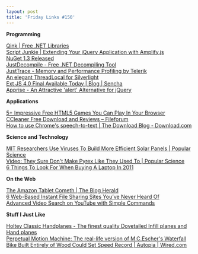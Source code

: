 ```yaml
---
layout: post
title: 'Friday Links #150'
---
```

**Programming**

[Qink | Free .NET Libraries ](http://qink.net/page/The-Ultimate-List-of-Freely-Available-_NET-Libraries.aspx)   
[Script Junkie | Extending Your jQuery Application with Amplify.js ](http://msdn.microsoft.com/en-us/scriptjunkie/hh147623.aspx)   
[NuGet 1.3 Released ](http://haacked.com/archive/2011/04/26/nuget-1-3-released.aspx)   
[JustDecompile - Free .NET Decompiling Tool](http://www.telerik.com/products/decompiling.aspx?hq_e=el&hq_m=496610&hq_l=2&hq_v=fb578ecbf1)   
[JustTrace - Memory and Performance Profiling by Telerik](http://www.telerik.com/products/memory-performance-profiler.aspx?hq_e=el&hq_m=496610&hq_l=3&hq_v=fb578ecbf1)   
[An elegant ThreadLocal for Silverlight](http://ayende.com/Blog/archive/2011/04/28/an-elegant-threadlocal-for-silverlight.aspx?utm_source=feedburner&utm_medium=feed&utm_campaign=Feed%3A+AyendeRahien+%28Ayende+%40+Rahien%29)   
[Ext JS 4.0 Final Available Today | Blog | Sencha](http://www.sencha.com/blog/ext-js-4-final/?utm_source=javascriptweekly&utm_medium=email)   
[Apprise - An Attractive 'alert' Alternative for jQuery](http://javascriptweekly.us1.list-manage.com/track/click?u=0618f6a79d6bb9675f313ceb2&id=8ad659c937&e=735c650877)

**Applications**

[5+ Impressive Free HTML5 Games You Can Play In Your Browser ](http://www.makeuseof.com/tag/5-impressive-free-html5-games-play-browser/)   
[CCleaner Free Download and Reviews – Fileforum](http://fileforum.betanews.com/detail/CCleaner/1100194579/1?utm_source=feedburner&utm_medium=feed&utm_campaign=Feed%3A+fileforum%2Ffull+%28Fileforum+-+full+feed%29)   
[How to use Chrome's speech-to-text | The Download Blog - Download.com](http://download.cnet.com/8301-2007_4-20058475-12.html?part=rss&subj=news&tag=2547-1_3-0-20)

**Science and Technology**

[MIT Researchers Use Viruses To Build More Efficient Solar Panels | Popular Science](http://www.popsci.com/technology/article/2011-04/mit-researchers-use-viruses-build-more-efficient-solar-panels)   
[Video: They Sure Don't Make Pyrex Like They Used To | Popular Science](http://www.popsci.com/science/article/2011-03/gray-matter-cant-take-heat)   
[6 Things To Look For When Buying A Laptop In 2011](http://www.makeuseof.com/tag/6-buying-laptop-2011/)

**On the Web**

[The Amazon Tablet Cometh | The Blog Herald](http://www.blogherald.com/2011/04/22/the-amazon-tablet-cometh/)   
[6 Web-Based Instant File Sharing Sites You’ve Never Heard Of ](http://www.makeuseof.com/tag/6-webbased-instant-file-sharing-sites-heard/)   
[Advanced Video Search on YouTube with Simple Commands](http://www.labnol.org/internet/youtube-search/19261/)

**Stuff I Just Like**

[Holtey Classic Handplanes - The finest quality Dovetailed Infill planes and Hand planes ](http://www.holteyplanes.com/)   
[Perpetual Motion Machine: The real-life version of M.C.Escher's Waterfall](http://www.instructables.com/id/Perpetual-Motion-Machine-The-real-life-version-of/)   
[Bike Built Entirely of Wood Could Set Speed Record | Autopia | Wired.com](http://www.wired.com/autopia/2011/04/bike-built-of-wood-could-set-speed-record/)
